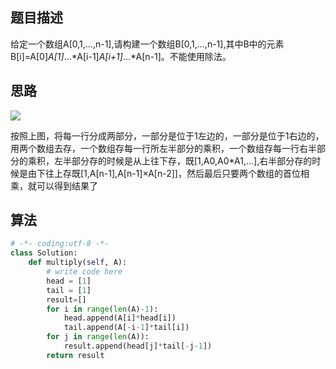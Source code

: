 ##  题目描述

给定一个数组A[0,1,...,n-1],请构建一个数组B[0,1,...,n-1],其中B中的元素B[i]=A[0]*A[1]*...*A[i-1]*A[i+1]*...*A[n-1]。不能使用除法。  



##  思路

![](https://uploadfiles.nowcoder.com/images/20160829/841505_1472459965615_8640A8F86FB2AB3117629E2456D8C652)

按照上图，将每一行分成两部分，一部分是位于1左边的，一部分是位于1右边的，用两个数组去存，一个数组存每一行所左半部分的乘积，一个数组存每一行右半部分的乘积，左半部分存的时候是从上往下存，既[1,A0,A0*A1,...],右半部分存的时候是由下往上存既[1,A[n-1],A[n-1]×A[n-2]]，然后最后只要两个数组的首位相乘，就可以得到结果了



## 算法

```python
# -*- coding:utf-8 -*-
class Solution:
    def multiply(self, A):
        # write code here
        head = [1]
        tail = [1]
        result=[]
        for i in range(len(A)-1):
            head.append(A[i]*head[i])
            tail.append(A[-i-1]*tail[i])
        for j in range(len(A)):
            result.append(head[j]*tail[-j-1])
        return result
```

